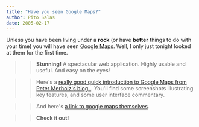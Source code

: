```yaml
---
title: "Have you seen Google Maps?"
author: Pito Salas
date: 2005-02-17
---
```


Unless you have been living under a **rock** (or have **better** things to do
with your time) you will have seen [Google Maps](<http://maps.google.com>).
Well, I only just tonight looked at them for the first time.

>>

>> **Stunning!** A spectacular web application. Highly usable and useful. And
easy on the eyes!

>>

>> Here's a [really good quick introduction to Google Maps from Peter
Merholz's blog. ](<http://www.peterme.com/archives/000454.html>). You'll find
some screenshots illustrating key features, and some user interface
commentary.

>>

>> And here's [a link to google maps themselves](<http://maps.google.com>).

>>

>> **Check it out!**



